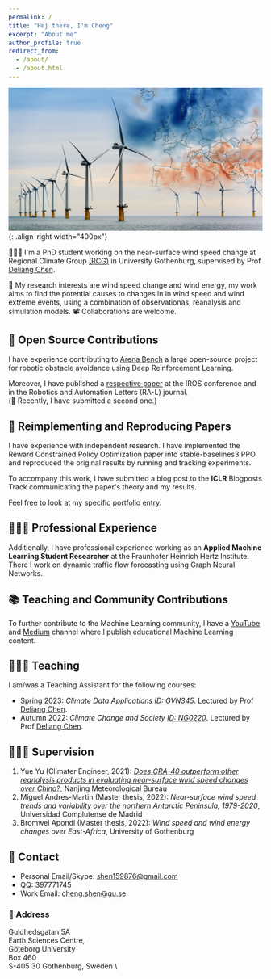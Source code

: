 ```yaml
---
permalink: /
title: "Hej there, I'm Cheng"
excerpt: "About me"
author_profile: true
redirect_from: 
  - /about/
  - /about.html
---
```


     


![Europe’s electricity generation from wind blown off course](/images/wind.jpg){: .align-right width="400px"}

👨🏻‍💻 I'm a PhD student working on the near-surface wind speed change at Regional Climate Group [(RCG)](http://rcg.gvc.gu.se/) in University Gothenburg, supervised by Prof [Deliang Chen](http://rcg.gvc.gu.se/dc/).   

🔬 My research interests are wind speed change and wind energy, my work aims to find the potential causes to changes in in wind speed and wind extreme events, using a combination of observationas, reanalysis and simulation models.
📽️ Collaborations are welcome.

<p hidden> 
# Selected Experience


## 🤖 Open Source Contributions
I have experience contributing to [Arena Bench](https://github.com/Arena-Rosnav) a large open-source project for robotic obstacle avoidance using Deep Reinforcement Learning.

Moreover, I have published a [respective paper](https://sudo-boris.github.io/publication/2022-Arena-Bench) at the IROS conference and in the Robotics and Automation Letters (RA-L) journal. \
(🤫 Recently, I have submitted a second one.)

## 📜 Reimplementing and Reproducing Papers
I have experience with independent research. I have implemented the Reward Constrained Policy Optimization paper into stable-baselines3 PPO and reproduced the original results by running and tracking experiments.

To accompany this work, I have submitted a blog post to the **ICLR** Blogposts Track communicating the paper's theory and my results.

Feel free to look at my specific [portfolio entry](https://sudo-boris.github.io/portfolio/RCPPO/).

## 👨🏻‍🔬 Professional Experience
Additionally, I have professional experience working as an **Applied Machine Learning Student Researcher** at the Fraunhofer Heinrich Hertz Institute. \
There I work on dynamic traffic flow forecasting using Graph Neural Networks.

## 📚 Teaching and Community Contributions
To further contribute to the Machine Learning community, I have a [YouTube](https://www.youtube.com/@borismeinardus) and [Medium](https://medium.com/@boris.meinardus) channel where I publish educational Machine Learning content.
</p>


## 🧑🏻‍🏫 Teaching
I am/was a Teaching Assistant for the following courses:
- Spring  2023: *Climate Data Applications  [ID: GVN345](https://www.gu.se/en/study-gothenburg/climate-data-applications-gvn345)*.   Lectured by Prof [Deliang Chen](http://rcg.gvc.gu.se/dc/).   
- Autumn 2022: *Climate Change and Society [ID: NG0220](https://www.gu.se/en/study-gothenburg/climate-change-and-society-ng0220)*. Lectured by Prof [Deliang Chen](http://rcg.gvc.gu.se/dc/).

## 👨🏻‍🔬 Supervision
1. Yue Yu (Climater Engineer, 2021): *[Does CRA-40 outperform other reanalysis products in evaluating near-surface wind speed changes over China?](https://www.sciencedirect.com/science/article/pii/S0169809521005044)*, Nanjing Meteorological Bureau
2. Miguel Andres-Martin (Master thesis, 2022): *Near-surface wind speed trends and variability over the northern Antarctic Peninsula, 1979-2020*, Universidad Complutense de Madrid
3. Bromwel Apondi (Master thesis, 2022): *Wind speed and wind energy changes over East-Africa*, University of Gothenburg


## 🤙 Contact
- Personal Email/Skype: shen159876@gmail.com
- QQ: 397771745
- Work Email: cheng.shen@gu.se

### 🏢 Address
Guldhedsgatan 5A \
Earth Sciences Centre, \
Göteborg University \
Box 460 \
S-405 30 Gothenburg, Sweden \